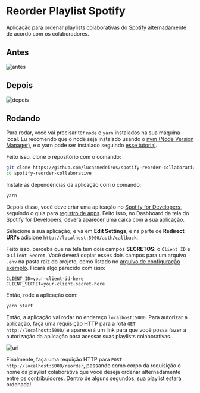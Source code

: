 # Reorder Playlist Spotify

Aplicação para ordenar playlists colaborativas do Spotify alternadamente de acordo com os colaboradores.

## Antes

![antes](https://i.imgur.com/jr2xDDm.png)

## Depois

![depois](https://i.imgur.com/2ZFGvu5.png)

## Rodando

Para rodar, você vai precisar ter `node` e `yarn` instalados na sua máquina local. Eu recomendo que o node seja instalado usando o [nvm (Node Version Manager)](https://github.com/nvm-sh/nvm#installing-and-updating), e o yarn pode ser instalado seguindo [esse tutorial](https://classic.yarnpkg.com/pt-BR/docs/install/#debian-stable).

Feito isso, clone o repositório com o comando:

```zsh
git clone https://github.com/lucasmedeiros/spotify-reorder-collaborative.git
cd spotify-reorder-collaborative
```

Instale as dependências da aplicação com o comando:

```zsh
yarn
```

Depois disso, você deve criar uma aplicação no [Spotify for Developers](https://developer.spotify.com/dashboard/login), seguindo o guia para [registro de apps](https://developer.spotify.com/documentation/general/guides/app-settings/#register-your-app). Feito isso, no Dashboard da tela do Spotify for Developers, deverá aparecer uma caixa com a sua aplicação.

Selecione a sua aplicação, e vá em **Edit Settings**, e na parte de **Redirect URI's** adicione `http://localhost:5000/auth/callback`.

Feito isso, perceba que na tela tem dois campos **SECRETOS**: o `Client ID` e o `Client Secret`. Você deverá copiar esses dois campos para um arquivo `.env` na pasta raiz do projeto, como listado no [arquivo de configuração exemplo](./.env.example). Ficará algo parecido com isso:

```
CLIENT_ID=your-client-id-here
CLIENT_SECRET=your-client-secret-here
```

Então, rode a aplicação com:

```zsh
yarn start
```

Então, a aplicação vai rodar no endereço `localhost:5000`. Para autorizar a aplicação, faça uma requisição HTTP para a rota `GET http://localhost:5000/` e aparecerá um link para que você possa fazer a autorização da aplicação para acessar suas playlists colaborativas.

![url](https://i.imgur.com/X6S8Y1l.png)

Finalmente, faça uma requição HTTP para `POST http://localhost:5000/reorder`, passando como corpo da requisição o nome da playlist colaborativa que você deseja ordenar alternadamente entre os contribuidores. Dentro de alguns segundos, sua playlist estará ordenada!

